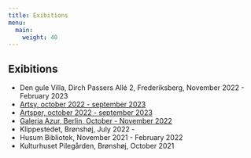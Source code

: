 ```yaml
---
title: Exibitions
menu:
  main:
    weight: 40
---
```


## Exibitions

- Den gule Villa, Dirch Passers Allé 2, Frederiksberg, November 2022 - February 2023
- [Artsy, october 2022 - september 2023](https://www.artsy.net/galeria-azur/artist/lisbeth-aggerbeck)
- [Artsper, october 2022 - september 2023](https://www.artsper.com/us/contemporary-artists/denmark/109065/lisbeth-aggerbeck)
- [Galeria Azur, Berlin, October - November 2022](https://galeriaazur.art/de/)
- Klippestedet, Brønshøj, July 2022 - 
- Husum Bibliotek, November 2021 - February 2022
- Kulturhuset Pilegården, Brønshøj, October 2021
